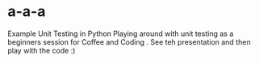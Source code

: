 # a-a-a
Example Unit Testing in Python 
Playing around with unit testing as a beginners session for Coffee and Coding .
See teh presentation and then play with the code :)

